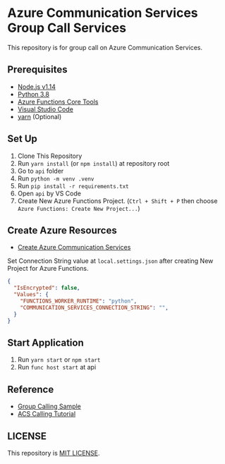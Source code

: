 # Azure Communication Services Group Call Services

This repository is for group call on Azure Communication Services.

## Prerequisites

- [Node.js v1.14](https://nodejs.org/en/)
- [Python 3.8](https://www.python.org/)
- [Azure Functions Core Tools](https://docs.microsoft.com/ja-jp/azure/azure-functions/functions-run-local?tabs=windows%2Ccsharp%2Cbash)
- [Visual Studio Code](https://code.visualstudio.com/)
- [yarn](https://classic.yarnpkg.com/en/docs/install/#windows-stable) (Optional)

## Set Up

1. Clone This Repository
2. Run `yarn install` (or `npm install`) at repository root
3. Go to `api` folder
4. Run `python -m venv .venv`
5. Run `pip install -r requirements.txt`
6. Open `api` by VS Code
7. Create New Azure Functions Project. (`Ctrl + Shift + P` then choose `Azure Functions: Create New Project...`)

## Create Azure Resources

- [Create Azure Communication Services](https://docs.microsoft.com/en-us/azure/communication-services/quickstarts/create-communication-resource?tabs=windows&pivots=platform-azp)

Set Connection String value at `local.settings.json` after creating New Project for Azure Functions.

```json
{
  "IsEncrypted": false,
  "Values": {
    "FUNCTIONS_WORKER_RUNTIME": "python",
    "COMMUNICATION_SERVICES_CONNECTION_STRING": "",
  }
}
```

## Start Application

1. Run `yarn start` or `npm start`
2. Run `func host start` at api

## Reference

- [Group Calling Sample](https://github.com/Azure-Samples/communication-services-web-calling-hero)
- [ACS Calling Tutorial](https://github.com/Azure-Samples/communication-services-web-calling-tutorial)

## LICENSE

This repository is [MIT LICENSE](./LICENSE).
